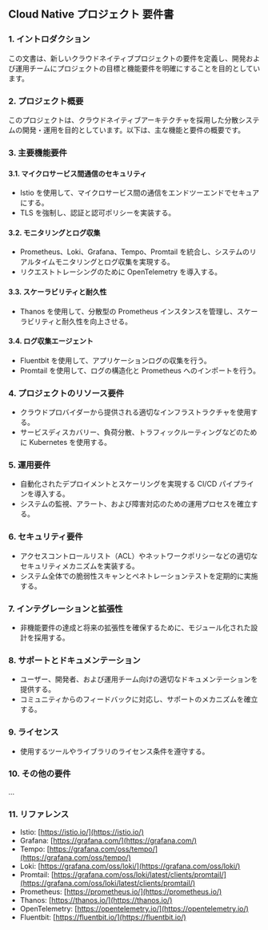 ## Cloud Native プロジェクト 要件書

### 1. イントロダクション
この文書は、新しいクラウドネイティブプロジェクトの要件を定義し、開発および運用チームにプロジェクトの目標と機能要件を明確にすることを目的としています。

### 2. プロジェクト概要
このプロジェクトは、クラウドネイティブアーキテクチャを採用した分散システムの開発・運用を目的としています。以下は、主な機能と要件の概要です。

### 3. 主要機能要件

#### 3.1. マイクロサービス間通信のセキュリティ
- Istio を使用して、マイクロサービス間の通信をエンドツーエンドでセキュアにする。
- TLS を強制し、認証と認可ポリシーを実装する。

#### 3.2. モニタリングとログ収集
- Prometheus、Loki、Grafana、Tempo、Promtail を統合し、システムのリアルタイムモニタリングとログ収集を実現する。
- リクエストトレーシングのために OpenTelemetry を導入する。

#### 3.3. スケーラビリティと耐久性
- Thanos を使用して、分散型の Prometheus インスタンスを管理し、スケーラビリティと耐久性を向上させる。

#### 3.4. ログ収集エージェント
- Fluentbit を使用して、アプリケーションログの収集を行う。
- Promtail を使用して、ログの構造化と Prometheus へのインポートを行う。

### 4. プロジェクトのリソース要件
- クラウドプロバイダーから提供される適切なインフラストラクチャを使用する。
- サービスディスカバリー、負荷分散、トラフィックルーティングなどのために Kubernetes を使用する。

### 5. 運用要件
- 自動化されたデプロイメントとスケーリングを実現する CI/CD パイプラインを導入する。
- システムの監視、アラート、および障害対応のための運用プロセスを確立する。

### 6. セキュリティ要件
- アクセスコントロールリスト（ACL）やネットワークポリシーなどの適切なセキュリティメカニズムを実装する。
- システム全体での脆弱性スキャンとペネトレーションテストを定期的に実施する。

### 7. インテグレーションと拡張性
- 非機能要件の達成と将来の拡張性を確保するために、モジュール化された設計を採用する。

### 8. サポートとドキュメンテーション
- ユーザー、開発者、および運用チーム向けの適切なドキュメンテーションを提供する。
- コミュニティからのフィードバックに対応し、サポートのメカニズムを確立する。

### 9. ライセンス
- 使用するツールやライブラリのライセンス条件を遵守する。

### 10. その他の要件
...

### 11. リファレンス
- Istio: [https://istio.io/](https://istio.io/)
- Grafana: [https://grafana.com/](https://grafana.com/)
- Tempo: [https://grafana.com/oss/tempo/](https://grafana.com/oss/tempo/)
- Loki: [https://grafana.com/oss/loki/](https://grafana.com/oss/loki/)
- Promtail: [https://grafana.com/oss/loki/latest/clients/promtail/](https://grafana.com/oss/loki/latest/clients/promtail/)
- Prometheus: [https://prometheus.io/](https://prometheus.io/)
- Thanos: [https://thanos.io/](https://thanos.io/)
- OpenTelemetry: [https://opentelemetry.io/](https://opentelemetry.io/)
- Fluentbit: [https://fluentbit.io/](https://fluentbit.io/)
